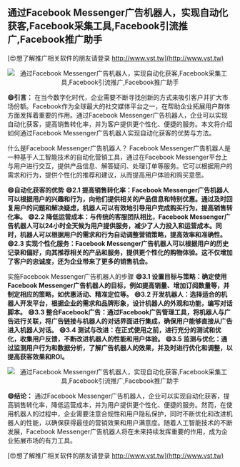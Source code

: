 ## **通过Facebook Messenger广告机器人，实现自动化获客,Facebook采集工具,Facebook引流推广,Facebook推广助手**

[😍想了解推广相关软件的朋友请登录 http://www.vst.tw](http://www.vst.tw)

 <center><img src="https://vst.tw/MP4/tuiguang/png/0.png" alt="通过Facebook Messenger广告机器人，实现自动化获客,Facebook采集工具,Facebook引流推广,Facebook推广助手"></center>

**😄引言：**
在当今数字化时代，企业需要不断寻找创新的方式来吸引客户并扩大市场份额。Facebook作为全球最大的社交媒体平台之一，在帮助企业拓展用户群体方面发挥着重要的作用。通过Facebook Messenger广告机器人，企业可以实现自动化获客，提高销售转化率，并为客户提供更个性化、便捷的服务。本文将介绍如何通过Facebook Messenger广告机器人实现自动化获客的优势与方法。

什么是Facebook Messenger广告机器人？
Facebook Messenger广告机器人是一种基于人工智能技术的自动化营销工具，通过在Facebook Messenger平台上与用户进行交互，提供产品信息、解答疑问、处理订单等服务。它可以根据用户的需求和行为，提供个性化的推荐和建议，从而提高用户体验和购买意愿。

**😄自动化获客的优势**
**😄2.1 提高销售转化率：Facebook Messenger广告机器人可以根据用户的兴趣和行为，向他们提供相关的产品信息和特别优惠。通过及时回复用户的问题和解决疑虑，机器人可以有效地引导用户完成购买行为，提高销售转化率。**
**😄2.2 降低运营成本：与传统的客服团队相比，Facebook Messenger广告机器人可以24小时全天候为用户提供服务，减少了人力投入和运营成本。同时，机器人可以根据用户的需求和行为自动调整营销策略，提高效率和准确性。**
**😄2.3 实现个性化服务：Facebook Messenger广告机器人可以根据用户的历史记录和偏好，向其推荐相关的产品和服务，提供更个性化的购物体验。这不仅增加了客户的忠诚度，还为企业带来了更多的销售机会。**

实施Facebook Messenger广告机器人的步骤
**😄3.1 设置目标与策略：确定使用Facebook Messenger广告机器人的目标，例如提高销量、增加订阅数量等，并制定相应的策略，如优惠活动、精准定位等。**
**😄3.2 开发机器人：选择适合的机器人开发平台，根据企业的需求和品牌形象，设计机器人的外观和功能，编写对话脚本。**
**😄3.3 整合Facebook广告：通过Facebook广告管理工具，将机器人与广告进行关联，将广告链接与机器人的对话界面进行集成，确保用户能够直接从广告进入机器人对话。**
**😄3.4 测试与改进：在正式使用之前，进行充分的测试和优化，收集用户反馈，不断改进机器人的性能和用户体验。**
**😄3.5 监测与优化：通过监测用户行为和数据分析，了解广告机器人的效果，并及时进行优化和调整，以提高获客效果和ROI。**

 <center><img src="https://vst.tw/MP4/tuiguang/png/4.png" alt="通过Facebook Messenger广告机器人，实现自动化获客,Facebook采集工具,Facebook引流推广,Facebook推广助手"></center>

**😄结论：**
通过Facebook Messenger广告机器人，企业可以实现自动化获客，提高销售转化率，降低运营成本，并为用户提供更个性化、便捷的服务。然而，在使用机器人的过程中，企业需要注意合规性和用户隐私保护，同时不断优化和改进机器人的性能，以确保获得最佳的营销效果和用户满意度。随着人工智能技术的不断发展，Facebook Messenger广告机器人将在未来持续发挥重要的作用，成为企业拓展市场的有力工具。

[😍想了解推广相关软件的朋友请登录 http://www.vst.tw](http://www.vst.tw)



